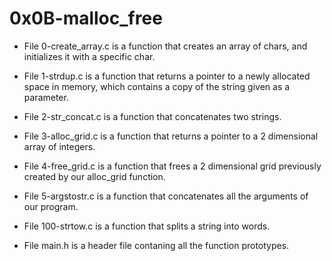 # 0x0B-malloc_free

- File 0-create_array.c is a function that creates an array of chars, and initializes it with a specific char.

- File 1-strdup.c is a function that returns a pointer to a newly allocated space in memory, which contains a copy of the string given as a parameter.

- File 2-str_concat.c is a function that concatenates two strings.

- File 3-alloc_grid.c is a function that returns a pointer to a 2 dimensional array of integers.

- File 4-free_grid.c is a function that frees a 2 dimensional grid previously created by our alloc_grid function.

- File 5-argstostr.c is a function that concatenates all the arguments of our program.

- File 100-strtow.c is a function that splits a string into words.

- File main.h is a header file contaning all the function prototypes.
